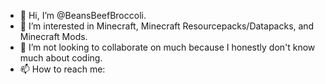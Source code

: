 - 👋 Hi, I’m @BeansBeefBroccoli.
- 👀 I’m interested in Minecraft, Minecraft Resourcepacks/Datapacks, and Minecraft Mods.
- 💞️ I’m not looking to collaborate on much because I honestly don't know much about coding.
- 📫 How to reach me: 

<!---
BeansBeefBroccoli/BeansBeefBroccoli is a ✨ special ✨ repository because its `README.md` (this file) appears on your GitHub profile.
You can click the Preview link to take a look at your changes.
--->
